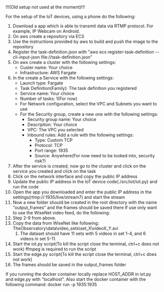 !!!(Old setup not used at the moment)!!!


For the setup of the IoT devices, using a phone do the following:
1. Download a app which is able to transmit data via RTMP protocol. For example, IP Webcam on Android.
2. On aws create a repository via ECS
3. Use the instructions provided by aws to build and push the image to the repository
4. Register the task-definition.json with "aws ecs register-task-definition --cli-input-json file://task-definition.json"   
5. On aws create a cluster with the following settings:
    - Custer name: Your choice 
    - Infrastructure: AWS Fargate
6. In the create a Service with the following settings:
   - Launch type: Fargate
   - Task Definition(Family): The task definition you registered
   - Service name: Your choice
   - Number of tasks: 1(For now)
   - For Network configuration, select the VPC and Subnets you want to use
   - For the Security group, create a new one with the following settings:
        - Security group name: Your choice
        - Description: Your choice
        - VPC: The VPC you selected
        - Inbound rules: Add a rule with the following settings:
            - Type: Custom TCP
            - Protocol: TCP
            - Port range: 1935
            - Source: Anywhere(For now need to be looked into, security risk?)
7. After the service is created, now go to the cluster and click on the service you created and click on the task
8. Click on the network interface and copy the public IP address
9.  Update the public IP address in the IoT device code(./src/iot/iot.py) and run the code
10. Open the app you downloaded and enter the public IP address in the settings(rtmp://<public-url>:1935/live/stream7) and start the stream
11. Now a new folder should be created in the root directory with the name "output_frames" and the frames should be saved there
If use only want to use the WiseNet video feed, do the following:
1. Step 2-9 from above.
2. Copy the data from WiseNet like following: TheObservatory\data\video_sets\set_X\videoX_Y.avi
   1. The dataset should have 11 sets with 5 videos in set 1-4, and 6 videos in set 5-11.
3. Start the iot.py script(To kill the script close the terminal, ctrl+c does not work) ffmpeg is required to run the script
4. Start the edge.py script(To kill the script close the terminal, ctrl+c does not work)
5. The frames should be saved in the output_frames folder

If you running the docker container locally replace HOST_ADDR in iot.py and edge.py with "localhost".
Also start the docker container with the following command:
docker run -p 1935:1935 <Name of Docker image>